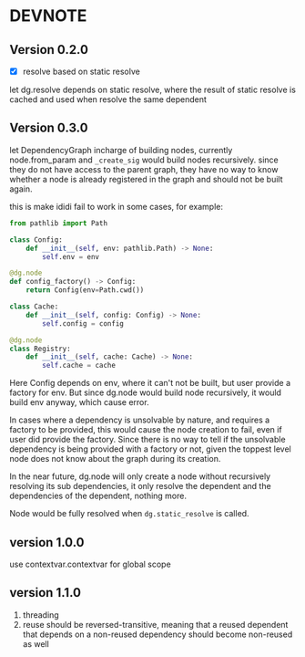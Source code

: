 # DEVNOTE

## Version 0.2.0

- [x] resolve based on static resolve

let dg.resolve depends on static resolve, where the result of static resolve is cached and used when resolve the same dependent

## Version 0.3.0

let DependencyGraph incharge of building nodes, currently node.from_param and `_create_sig` would build nodes recursively.
since they do not have access to the parent graph, they have no way to know whether a node is already registered in the graph and should not be built again.

this is make ididi fail to work in some cases, for example:

```python
from pathlib import Path

class Config:
    def __init__(self, env: pathlib.Path) -> None:
        self.env = env

@dg.node
def config_factory() -> Config:
    return Config(env=Path.cwd())

class Cache:
    def __init__(self, config: Config) -> None:
        self.config = config

@dg.node
class Registry:
    def __init__(self, cache: Cache) -> None:
        self.cache = cache
```

Here Config depends on env, where it can't not be built, but user provide a factory for env.
But since dg.node would build node recursively, it would build env anyway, which cause error.

In cases where a dependency is unsolvable by nature, and requires a factory to be provided, this would cause the node creation to fail, even if user did provide the factory.
Since there is no way to tell if the unsolvable dependency is being provided with a factory or not, given the toppest level node does not know about the graph during its creation.

In the near future, dg.node will only create a node without recursively resolving its sub dependencies,
it only resolve the dependent and the dependencies of the dependent, nothing more.

Node would be fully resolved when `dg.static_resolve` is called.

## version 1.0.0

use contextvar.contextvar for global scope

## version 1.1.0

1. threading
2. reuse should be reversed-transitive, meaning that a reused dependent that depends on a non-reused dependency should become non-reused as well